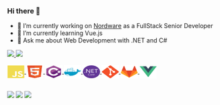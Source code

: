 ### Hi there 👋
- 🔭 I’m currently working on [Nordware](https://nordware.io/) as a FullStack Senior Developer
- 🌱 I’m currently learning Vue.js
- 💬 Ask me about Web Development with .NET and C#

<div>
  <a href="https://github.com/vpcmps">
  <img height="180em" src="https://github-readme-stats.vercel.app/api?username=vpcmps&show_icons=true&theme=dracula&include_all_commits=true&count_private=true"/>
  <img height="180em" src="https://github-readme-stats.vercel.app/api/top-langs/?username=vpcmps&layout=compact&langs_count=7&theme=dracula"/>
</div>
<div style="display: inline_block"><br>
  <img align="center" alt="Vpcmps-Js" height="30" width="40" src="https://raw.githubusercontent.com/devicons/devicon/master/icons/javascript/javascript-plain.svg">
  <img align="center" alt="Vpcmps-HTML" height="30" width="40" src="https://raw.githubusercontent.com/devicons/devicon/master/icons/html5/html5-original.svg">
  <img align="center" alt="Vpcmps-Csharp" height="30" width="40" src="https://raw.githubusercontent.com/devicons/devicon/master/icons/csharp/csharp-original.svg">
  <img align="center" alt="Vpcmps-Docker" height="30" width="40" src="https://raw.githubusercontent.com/devicons/devicon/master/icons/docker/docker-plain.svg">
  <img align="center" alt="Vpcmps-DotNetCore" height="30" width="40" src="https://raw.githubusercontent.com/devicons/devicon/master/icons/dotnetcore/dotnetcore-original.svg">
  <img align="center" alt="Vpcmps-Git" height="30" width="40" src="https://raw.githubusercontent.com/devicons/devicon/master/icons/git/git-original.svg">
  <img align="center" alt="Vpcmps-Gitlab" height="30" width="40" src="https://raw.githubusercontent.com/devicons/devicon/master/icons/gitlab/gitlab-original.svg">
  <img align="center" alt="Vpcmps-Vue" height="30" width="40" src="https://raw.githubusercontent.com/devicons/devicon/master/icons/vuejs/vuejs-original.svg">
  
</div>
  
##
  
<div> 
 <a href="https://discord.gg/v5TVaM9Sm5" target="_blank"><img src="https://img.shields.io/badge/Discord-7289DA?style=for-the-badge&logo=discord&logoColor=white" target="_blank"></a> 
  <a href = "mailto:vpcmps@gmail.com"><img src="https://img.shields.io/badge/-Gmail-%23333?style=for-the-badge&logo=gmail&logoColor=white" target="_blank"></a>
  <a href="https://www.linkedin.com/in/vinícius-campos-35541397" target="_blank"><img src="https://img.shields.io/badge/-LinkedIn-%230077B5?style=for-the-badge&logo=linkedin&logoColor=white" target="_blank"></a> 
 

</div>
  
<!--
![Snake animation](https://github.com/vpcmps/vpcmps/blob/output/github-contribution-grid-snake.svg)
[![Github Badge](https://img.shields.io/badge/-Github-000?style=flat-square&logo=Github&logoColor=white&link=https://github.com/ViniciusPCampos)](https://github.com/ViniciusPCampos)
[![Linkedin Badge](https://img.shields.io/badge/-LinkedIn-blue?style=flat-square&logo=Linkedin&logoColor=white&link=https://www.linkedin.com/in/vinícius-campos-35541397/)](https://www.linkedin.com/in/vinícius-campos-35541397)
[![Twitter Badge](https://img.shields.io/badge/-Twitter-blue?style=flat-square&labelColor=blue&logo=twitter&logoColor=white&link=https://twitter.com/ovinnyboy)](https://twitter.com/ovinnyboy)

-->
